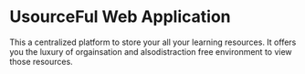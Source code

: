 # UsourceFul Web Application
This a centralized platform to store your all your learning resources. It offers you the luxury of orgainsation and alsodistraction free environment to view those resources.
